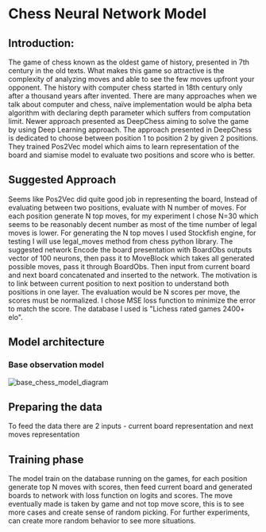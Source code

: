 # Chess Neural Network Model 

## Introduction:
The game of chess known as the oldest game of history, presented in 7th century in the old texts. What makes this game so attractive is the complexity of analyzing moves and able to see the few moves upfront your opponent. 
The history with computer chess started in 18th century only after a thousand years after invented. There are many approaches when we talk about computer and chess, naïve implementation would be alpha beta algorithm with declaring depth parameter which suffers from computation limit. Newer approach presented as DeepChess aiming to solve the game by using Deep Learning approach.
The approach presented in DeepChess is dedicated to choose between position 1 to position 2 by given 2 positions. They trained Pos2Vec model which aims to learn representation of the board and siamise model to evaluate two positions and score who is better.

## Suggested Approach
Seems like Pos2Vec did quite good job in representing the board, Instead of evaluating between two positions, evaluate with N number of moves.
For each position generate N top moves, for my experiment I chose N=30 which seems to be reasonably decent number as most of the time number of legal moves is lower. For generating the N top moves I used Stockfish engine, for testing I will use legal_moves method from chess python library.
The suggested network Encode the board presentation with BoardObs outputs vector of 100 neurons, then pass it to MoveBlock which takes all generated possible moves, pass it through BoardObs. Then input from current board and next board concatenated and inserted to the network. The motivation is to link between current position to next position to understand both positions in one layer.
The evaluation would be N scores per move, the scores must be normalized. I chose MSE loss function to minimize the error to match the score.
The database I used is "Lichess rated games  2400+ elo".

## Model architecture
### Base observation model 
![base_chess_model_diagram](https://user-images.githubusercontent.com/28596354/191191765-fc2e1bb3-79ae-4e45-af19-fe5020a7e0cc.png)

## Preparing the data
To feed the data there are 2 inputs - current board representation and next moves representation 

## Training phase
The model train on the database running on the games, for each position generate top N moves with scores, then feed current board and generated boards to network with loss function on logits and scores. The move eventually made is taken by game and not top move score, this is to see more cases and create sense of random picking. For further experiments, can create more random behavior to see more situations.



